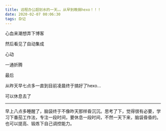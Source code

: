 ```yaml
---
title: 远程办公超划水的一天。。从早到晚搞hexo！！！
date: 2020-02-07 00:06:30
tags: 杂记
---
```

心血来潮想弄下博客

然后看见了自动集成

心动

一通折腾

最后

从昨天早七点多一直到目前凌晨终于搞好了hexo...

可以休息去了 

---
早上八点多睡醒了，脑袋终于不像昨天那样昏沉沉。思考了下，觉得很有必要，学习下番茄工作法，专注一段时间，要休息一段时间，不然一天下来，脑袋昏昏的。也可以提高、锻炼下自己调控能力。
